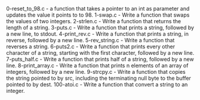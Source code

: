 0-reset_to_98.c - a function that takes a pointer to an int as parameter and updates the value it points to to 98.
1-swap.c - Write a function that swaps the values of two integers.
2-strlen.c - Write a function that returns the length of a string.
3-puts.c - Write a function that prints a string, followed by a new line, to stdout.
4-print_rev.c - Write a function that prints a string, in reverse, followed by a new line.
5-rev_string.c - Write a function that reverses a string.
6-puts2.c - Write a function that prints every other character of a string, starting with the first character, followed by a new line.
7-puts_half.c - Write a function that prints half of a string, followed by a new line.
8-print_array.c - Write a function that prints n elements of an array of integers, followed by a new line.
9-strcpy.c - Write a function that copies the string pointed to by src, including the terminating null byte to the buffer pointed to by dest.
100-atoi.c - Write a function that convert a string to an integer.
